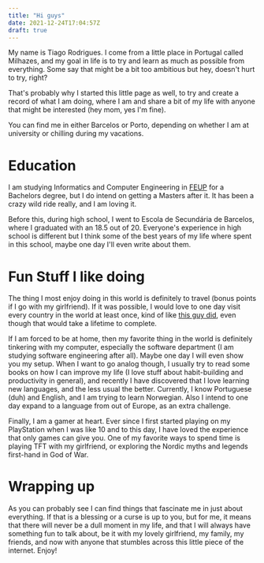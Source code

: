 ```yaml
---
title: "Hi guys"
date: 2021-12-24T17:04:57Z
draft: true
---
```


My name is Tiago Rodrigues. I come from a little place in Portugal called Milhazes, and my goal in life is to try and learn as much as possible from everything. Some say that might be a bit too ambitious but hey, doesn't hurt to try, right?

That's probably why I started this little page as well, to try and create a record of what I am doing, where I am and share a bit of my life with anyone that might be interested (hey mom, yes I'm fine).

You can find me in either Barcelos or Porto, depending on whether I am at university or chilling during my vacations.

# Education

I am studying Informatics and Computer Engineering in [FEUP](https://fe.up.pt) for a Bachelors degree, but I do intend on getting a Masters after it. It has been a crazy wild ride really, and I am loving it.

Before this, during high school, I went to Escola de Secundária de Barcelos, where I graduated with an 18.5 out of 20. Everyone's experience in high school is different but I think some of the best years of my life where spent in this school, maybe one day I'll even write about them.

# Fun Stuff I like doing

The thing I most enjoy doing in this world is definitely to travel (bonus points if I go with my girlfriend). If it was possible, I would love to one day visit every country in the world at least once, kind of like [this guy did](https://onestep4ward.com/my-journey-to-every-country-in-the-world-country-list-and-faq/), even though that would take a lifetime to complete.

If I am forced to be at home, then my favorite thing in the world is definitely tinkering with my computer, especially the software department (I am studying software engineering after all). Maybe one day I will even show you my setup. When I want to go analog though, I usually try to read some books on how I can improve my life (I love stuff about habit-building and productivity in general), and recently I have discovered that I love learning new languages, and the less usual the better. Currently, I know Portuguese (duh) and English, and I am trying to learn Norwegian. Also I intend to one day expand to a language from out of Europe, as an extra challenge.

Finally, I am a gamer at heart. Ever since I first started playing on my PlayStation when I was like 10 and to this day, I have loved the experience that only games can give you. One of my favorite ways to spend time is playing TFT with my girlfriend, or exploring the Nordic myths and legends first-hand in God of War.

# Wrapping up

As you can probably see I can find things that fascinate me in just about everything. If that is a blessing or a curse is up to you, but for me, it means that there will never be a dull moment in my life, and that I will always have something fun to talk about, be it with my lovely girlfriend, my family, my friends, and now with anyone that stumbles across this little piece of the internet. Enjoy!
